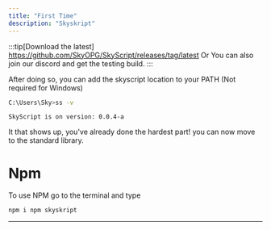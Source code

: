 ```yaml
---
title: "First Time"
description: "Skyskript"
---
```

:::tip[Download the latest]
 https://github.com/SkyOPG/SkyScript/releases/tag/latest
 Or You can also join our discord and get the testing build.
:::

After doing so, you can add the skyscript location to your PATH (Not required for Windows)

```sh
C:\Users\Sky>ss -v
```

`SkyScript is on version: 0.0.4-a`

It that shows up, you've already done the hardest part! you can now move to the standard library.
# Npm
To use NPM go to the terminal and type
```sh
npm i npm skyskript
```
---
